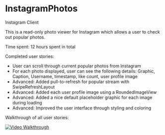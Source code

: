 # InstagramPhotos
Instagram Client

This is a read-only photo viewer for Instagram which allows a user to check out popular photos. 

Time spent: 12 hours spent in total

Completed user stories:
- User can scroll through current popular photos from Instagram
- For each photo displayed, user can see the following details: Graphic, Caption, Username, timestamp, like count, user profile image
- Advanced: Added pull-to-refresh for popular stream with SwipeRefreshLayout
- Advanced: Added each user profile image using a RoundedImageView
- Advanced: Added a nice default placeholder graphic for each image during loading
- Advanced: Improved the user interface through styling and coloring 

Walkthrough of all user stories:

<a href="https://github.com/shabnamkousha/InstagramPhotos/blob/master/popular_photos.gif" target="_blank"><img src="https://github.com/shabnamkousha/InstagramPhotos/blob/master/popular_photos.gif" alt="Video Walkthrough" style="max-width:100%;"></a>
